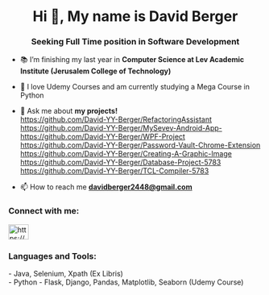 <h1 align="center">Hi 👋, My name is David Berger</h1>
<h3 align="center">Seeking Full Time position in Software Development</h3>

- 📚 I’m finishing my last year in **Computer Science at Lev Academic Institute (Jerusalem College of Technology)**
- 🌱 I love Udemy Courses and am currently studying a Mega Course in Python

- 💬 Ask me about **my projects!**       
https://github.com/David-YY-Berger/RefactoringAssistant
https://github.com/David-YY-Berger/MySevev-Android-App-    
https://github.com/David-YY-Berger/WPF-Project   
https://github.com/David-YY-Berger/Password-Vault-Chrome-Extension  
https://github.com/David-YY-Berger/Creating-A-Graphic-Image  
https://github.com/David-YY-Berger/Database-Project-5783  
https://github.com/David-YY-Berger/TCL-Compiler-5783

- 📫 How to reach me **davidberger2448@gmail.com**

<h3 align="left">Connect with me:</h3>
<p align="left">
<a href="https://linkedin.com/in/david-yy-berger/" target="blank"><img align="center" src="https://raw.githubusercontent.com/rahuldkjain/github-profile-readme-generator/master/src/images/icons/Social/linked-in-alt.svg" alt="https://www.linkedin.com/in/david-yy-berger/" height="30" width="40" /></a>
</p>

<h3 align="left">Languages and Tools:</h3>
-	Java, Selenium, Xpath (Ex Libris) <br>
-	Python - Flask, Django, Pandas, Matplotlib, Seaborn (Udemy Course) <br> 
